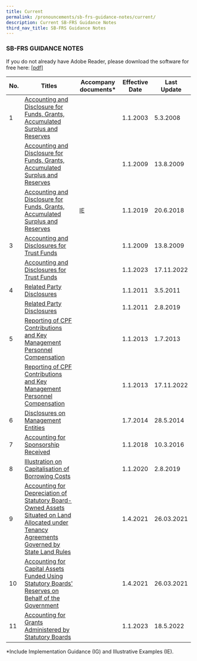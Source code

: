 ```yaml
---
title: Current
permalink: /pronouncements/sb-frs-guidance-notes/current/
description: Current SB-FRS Guidance Notes
third_nav_title: SB-FRS Guidance Notes
---
```

### SB-FRS GUIDANCE NOTES

  

If you do not already have Adobe Reader, please download the software for free here: [\[pdf\]](http://www.adobe.com/products/acrobat/readstep2.html)



| No. | Titles | Accompany documents\* | Effective Date | Last Update |
| -------- | -------- | -------- | -------- | -------- |
| 1 | [Accounting and Disclosure for Funds, Grants, Accumulated Surplus and Reserves](/files/Docs/Default%20Source/Sb%20Frs%20Guidance%20Notes/sb-frs_guidance_note_1.pdf) |  | 1.1.2003 | 5.3.2008 |
|  | [Accounting and Disclosure for Funds, Grants, Accumulated Surplus and Reserves](/files/Docs/Default%20Source/Sb%20Frs%20Guidance%20Notes/guidance_note_1_revised.pdf) |  | 1.1.2009 | 13.8.2009 |
|  | [Accounting and Disclosure for Funds, Grants, Accumulated Surplus and Reserves](/files/Docs/Default%20Source/Sb%20Frs%20Guidance%20Notes/sb-frs-guidance-note-1_final.pdf) | [IE](/files/Docs/Default%20Source/Sb%20Frs%20Guidance%20Notes/illustrative-examples-to-sb-frs-guidance-note-1_final.pdf) | 1.1.2019 | 20.6.2018 |
| 3 | [Accounting and Disclosures for Trust Funds](/files/Docs/Default%20Source/Sb%20Frs%20Guidance%20Notes/guidance_note_3_trust_funds.pdf) |  | 1.1.2009 | 13.8.2009 |
|  | [Accounting and Disclosures for Trust Funds](/files/Docs/Default%20Source/Sb%20Frs%20Guidance%20Notes/sb-frs-guidance-note-3.pdf) |  | 1.1.2023 | 17.11.2022 |
| 4 | [Related Party Disclosures](/files/Docs/Default%20Source/Sb%20Frs%20Guidance%20Notes/sb-frs_guidance_note4_related_party.pdf) |  | 1.1.2011 | 3.5.2011 |
|  | [Related Party Disclosures](/files/Docs/Default%20Source/Sb%20Frs%20Guidance%20Notes/sb-frs-guidance-note-4_related-party-disclosures.pdf) |  | 1.1.2011 | 2.8.2019 |
| 5 | [Reporting of CPF Contributions and Key Management Personnel Compensation](/files/Docs/Default%20Source/Sb%20Frs%20Guidance%20Notes/guidance-note-5--reporting-of-cpf-contributions-and-key-management-personnel-compensation.pdf) |  | 1.1.2013 | 1.7.2013 |
|  | [Reporting of CPF Contributions and Key Management Personnel Compensation](/files/Docs/Default%20Source/Sb%20Frs%20Guidance%20Notes/sb-frs-guidance-note-5.pdf) |  | 1.1.2013 | 17.11.2022 |
| 6 | [Disclosures on Management Entities](/files/Docs/Default%20Source/Sb%20Frs%20Guidance%20Notes/sb-frs_guidance_note_6_disclosures_for_management_entities.pdf) |  | 1.7.2014 | 28.5.2014 |
| 7 | [Accounting for Sponsorship Received](/files/Docs/Default%20Source/Sb%20Frs%20Guidance%20Notes/guidance-note_accounting-for-sponsorships-received.pdf) |  | 1.1.2018 | 10.3.2016 |
| 8 | [Illustration on Capitalisation of Borrowing Costs](/files/Docs/Default%20Source/Sb%20Frs%20Guidance%20Notes/sb-frs-guidance-note-8_illustration-on-capitalisation-of-borrowing-costs.pdf) |  | 1.1.2020 | 2.8.2019 |
| 9 | [Accounting for Depreciation of Statutory Board-Owned Assets Situated on Land Allocated under Tenancy Agreements Governed by State Land Rules](/files/Docs/Default%20Source/Sb%20Frs%20Guidance%20Notes/sb-frs-guidance-note-9917f774ae3c34c9a8cf0fec05d8084ae.pdf) |  | 1.4.2021 | 26.03.2021 |
| 10 | [Accounting for Capital Assets Funded Using Statutory Boards' Reserves on Behalf of the Government](/files/Docs/Default%20Source/Sb%20Frs%20Guidance%20Notes/sb-frs-guidance-note-10.pdf) |  | 1.4.2021 | 26.03.2021 |
| 11 | [Accounting for Grants Administered by Statutory Boards](/files/Docs/Default%20Source/Sb%20Frs%20Guidance%20Notes/sb-frs-guidance-note-11.pdf) |  | 1.1.2023 | 18.5.2022 |

\*Include Implementation Guidance (IG) and Illustrative Examples (IE).